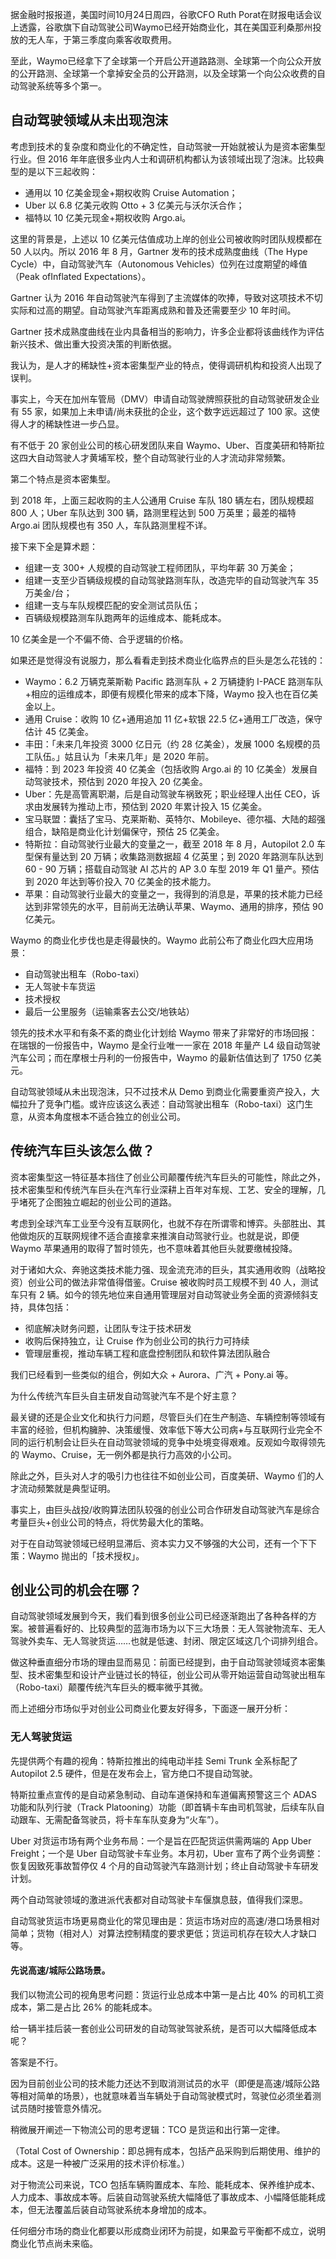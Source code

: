 据金融时报报道，美国时间10月24日周四，谷歌CFO Ruth Porat在财报电话会议上透露，谷歌旗下自动驾驶公司Waymo已经开始商业化，其在美国亚利桑那州投放的无人车，于第三季度向乘客收取费用。  

至此，Waymo已经拿下了全球第一个开启公开道路路测、全球第一个向公众开放的公开路测、全球第一个拿掉安全员的公开路测，以及全球第一个向公众收费的自动驾驶系统等多个第一。  

## 自动驾驶领域从未出现泡沫
考虑到技术的复杂度和商业化的不确定性，自动驾驶一开始就被认为是资本密集型行业。但 2016 年年底很多业内人士和调研机构都认为该领域出现了泡沫。比较典型的是以下三起收购：  
 
* 通用以 10 亿美金现金+期权收购 Cruise Automation；
* Uber 以 6.8 亿美元收购 Otto + 3 亿美元与沃尔沃合作；
* 福特以 10 亿美元现金+期权收购 Argo.ai。
 
这里的背景是，上述以 10 亿美元估值成功上岸的创业公司被收购时团队规模都在 50 人以内。所以 2016 年 8 月，Gartner 发布的技术成熟度曲线（The Hype Cycle）中，自动驾驶汽车（Autonomous Vehicles）位列在过度期望的峰值（Peak ofInflated Expectations）。  

Gartner 认为 2016 年自动驾驶汽车得到了主流媒体的吹捧，导致对这项技术不切实际和过高的期望。自动驾驶汽车距离成熟和普及还需要至少 10 年时间。  
 
Gartner 技术成熟度曲线在业内具备相当的影响力，许多企业都将该曲线作为评估新兴技术、做出重大投资决策的判断依据。  
 
我认为，是人才的稀缺性+资本密集型产业的特点，使得调研机构和投资人出现了误判。  
 
事实上，今天在加州车管局（DMV）申请自动驾驶牌照获批的自动驾驶研发企业有 55 家，如果加上未申请/尚未获批的企业，这个数字远远超过了 100 家。这使得人才的稀缺性进一步凸显。  

有不低于 20 家创业公司的核心研发团队来自 Waymo、Uber、百度美研和特斯拉这四大自动驾驶人才黄埔军校，整个自动驾驶行业的人才流动非常频繁。  
 
第二个特点是资本密集型。  
 
到 2018 年，上面三起收购的主人公通用 Cruise 车队 180 辆左右，团队规模超 800 人；Uber 车队达到 300 辆，路测里程达到 500 万英里；最差的福特 Argo.ai 团队规模也有 350 人，车队路测里程不详。  
 
接下来下全是算术题：  
 
* 组建一支 300+ 人规模的自动驾驶工程师团队，平均年薪 30 万美金；
* 组建一支至少百辆级规模的自动驾驶路测车队，改造完毕的自动驾驶汽车 35 万美金/台；
* 组建一支与车队规模匹配的安全测试员队伍；
* 百辆级规模路测车队跑两年的运维成本、能耗成本。

10 亿美金是一个不偏不倚、合乎逻辑的价格。  

如果还是觉得没有说服力，那么看看走到技术商业化临界点的巨头是怎么花钱的：  
 
* Waymo：6.2 万辆克莱斯勒 Pacific 路测车队 + 2 万辆捷豹 I-PACE 路测车队+相应的运维成本，即便有规模化带来的成本下降，Waymo 投入也在百亿美金以上。  
* 通用 Cruise：收购 10 亿+通用追加 11 亿+软银 22.5 亿+通用工厂改造，保守估计 45 亿美金。  
* 丰田：「未来几年投资 3000 亿日元（约 28 亿美金），发展 1000 名规模的员工队伍。」姑且认为「未来几年」是 2020 年前。  
* 福特：到 2023 年投资 40 亿美金（包括收购 Argo.ai 的 10 亿美金）发展自动驾驶技术，预估到 2020 年投入 20 亿美金。  
* Uber：先是高管离职潮，后是自动驾驶车祸致死；职业经理人出任 CEO，诉求由发展转为推动上市，预估到 2020 年累计投入 15 亿美金。
* 宝马联盟：囊括了宝马、克莱斯勒、英特尔、Mobileye、德尔福、大陆的超强组合，缺陷是商业化计划偏保守，预估 25 亿美金。
* 特斯拉：自动驾驶行业最大的变量之一，截至 2018 年 8 月，Autopilot 2.0 车型保有量达到 20 万辆；收集路测数据超 4 亿英里；到 2020 年路测车队达到 60 - 90 万辆；搭载自动驾驶 AI 芯片的 AP 3.0 车型 2019 年 Q1 量产。预估到 2020 年达到等价投入 70 亿美金的技术能力。
* 苹果：自动驾驶行业最大的变量之一，我得到的消息是，苹果的技术能力已经达到非常领先的水平，目前尚无法确认苹果、Waymo、通用的排序，预估 90 亿美元。
 
Waymo 的商业化步伐也是走得最快的。Waymo 此前公布了商业化四大应用场景：
 
* 自动驾驶出租车（Robo-taxi）
* 无人驾驶卡车货运
* 技术授权
* 最后一公里服务（运输乘客去公交/地铁站）
 
领先的技术水平和有条不紊的商业化计划给 Waymo 带来了非常好的市场回报：在瑞银的一份报告中，Waymo 是全行业唯一一家在 2018 年量产 L4 级自动驾驶汽车公司；而在摩根士丹利的一份报告中，Waymo 的最新估值达到了 1750 亿美元。  
 
自动驾驶领域从未出现泡沫，只不过技术从 Demo 到商业化需要重资产投入，大幅拉升了竞争门槛。或许应该这么表述：自动驾驶出租车（Robo-taxi）这门生意，从资本角度根本不适合独立的创业公司。  

## 传统汽车巨头该怎么做？
资本密集型这一特征基本挡住了创业公司颠覆传统汽车巨头的可能性，除此之外，技术密集型和传统汽车巨头在汽车行业深耕上百年对车规、工艺、安全的理解，几乎堵死了企图独立崛起的创业公司的道路。  
 
考虑到全球汽车工业至今没有互联网化，也就不存在所谓零和博弈。头部胜出、其他做炮灰的互联网规律不适合直接拿来推演自动驾驶行业。也就是说，即便 Waymo 苹果通用的取得了暂时领先，也不意味着其他巨头就要缴械投降。  
 
对于诸如大众、奔驰这类技术能力强、现金流充沛的巨头，其实通用收购（战略投资）创业公司的做法非常值得借鉴。Cruise 被收购时员工规模不到 40 人，测试车只有 2 辆。如今的领先地位来自通用管理层对自动驾驶业务全面的资源倾斜支持，具体包括：  
 
* 彻底解决财务问题，让团队专注于技术研发
* 收购后保持独立，让 Cruise 作为创业公司的执行力可持续
* 管理层重视，推动车辆工程和底盘控制团队和软件算法团队融合
 
我们已经看到一些类似的组合，例如大众 + Aurora、广汽 + Pony.ai 等。  

为什么传统汽车巨头自主研发自动驾驶汽车不是个好主意？

最关键的还是企业文化和执行力问题，尽管巨头们在生产制造、车辆控制等领域有丰富的经验，但机构臃肿、决策缓慢、效率低下等大公司病+与互联网行业完全不同的运行机制会让巨头在自动驾驶领域的竞争中处境变得艰难。反观如今取得领先的 Waymo、Cruise，无一例外都是执行力高效的小公司。  
 
除此之外，巨头对人才的吸引力也往往不如创业公司，百度美研、Waymo 们的人才流动频繁就是典型证明。  
 
事实上，由巨头战投/收购算法团队较强的创业公司合作研发自动驾驶汽车是综合考量巨头+创业公司的特点，将优势最大化的策略。  
 
对于在自动驾驶领域已经明显滞后、资本实力又不够强的大公司，还有一个下下策：Waymo 抛出的「技术授权」。  

## 创业公司的机会在哪？
自动驾驶领域发展到今天，我们看到很多创业公司已经逐渐跑出了各种各样的方案。被普遍看好的、比较典型的蓝海市场为以下三大场景：无人驾驶物流车、无人驾驶外卖车、无人驾驶货运……也就是低速、封闭、限定区域这几个词排列组合。  
 
做这种垂直细分市场的理由显而易见：前面已经提到，由于自动驾驶领域资本密集型、技术密集型和设计产业链过长的特征，创业公司从零开始运营自动驾驶出租车（Robo-taxi）颠覆传统汽车巨头的概率微乎其微。  
 
而上述细分市场似乎对创业公司商业化要友好得多，下面逐一展开分析：  

### 无人驾驶货运
先提供两个有趣的视角：特斯拉推出的纯电动半挂 Semi Trunk 全系标配了 Autopilot 2.5 硬件，但是在发布会上，官方绝口不提自动驾驶。  

特斯拉重点宣传的是自动紧急制动、自动车道保持和车道偏离预警这三个 ADAS 功能和队列行驶（Track Platooning）功能（即首辆卡车由司机驾驶，后续车队自动跟车、无需配备驾驶员，将卡车车队变身为“火车”）。  
 
Uber 对货运市场有两个业务布局：一个是旨在匹配货运供需两端的 App  Uber Freight；一个是 Uber 自动驾驶卡车业务。本月初，Uber 宣布了两个业务调整：恢复因致死事故暂停仅 4 个月的自动驾驶汽车路测计划；终止自动驾驶卡车研发计划。  
 
两个自动驾驶领域的激进派代表都对自动驾驶卡车偃旗息鼓，值得我们深思。  
 
自动驾驶货运市场更易商业化的常见理由是：货运市场对应的高速/港口场景相对简单；货物（相对人）对算法控制精度的要求更低；货运司机存在较大人才缺口等。  

#### 先说高速/城际公路场景。
我们以物流公司的视角思考问题：货运行业总成本中第一是占比 40% 的司机工资成本，第二是占比 26% 的能耗成本。
 
给一辆半挂后装一套创业公司研发的自动驾驶驾驶系统，是否可以大幅降低成本呢？
 
答案是不行。
 
因为目前创业公司的技术能力还达不到取消测试员的水平（即便是高速/城际公路等相对简单的场景），也就意味着当车辆处于自动驾驶模式时，驾驶位必须坐着测试员随时接管意外情况。
 
稍微展开阐述一下物流公司的思考逻辑：TCO 是货运和出行第一定律。
 
（Total Cost of Ownership：即总拥有成本，包括产品采购到后期使用、维护的成本。这是一种被广泛采用的技术评价标准。）
 
对于物流公司来说，TCO 包括车辆购置成本、车险、能耗成本、保养维护成本、人力成本、事故成本等。后装自动驾驶系统大幅降低了事故成本、小幅降低能耗成本，但无法覆盖后装自动驾驶系统本身增加的成本。
 
任何细分市场的商业化都要以形成商业闭环为前提，如果盈亏平衡都不成立，说明商业化节点尚未来临。








